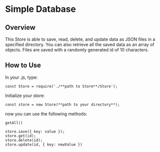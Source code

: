 # Simple Database

## Overview
This Store is able to save, read, delete, and update data as JSON files in a specified directory. You can also retrieve all the saved data as an array of objects. Files are saved with a randomly generated id of 10 characters.

## How to Use
In your .js, type:

```
const Store = require('./**path to Store**/Store');
```
 
Initialize your store:
```
const store = new Store(**path to your directory**);
```

now you can use the following methods:
```
getAll()

store.save({ key: value });
store.get(id);
store.delete(id);
store.update(id, { key: newValue })
```